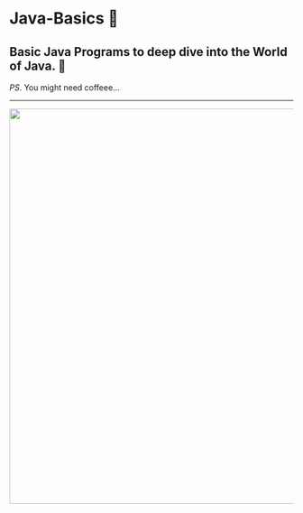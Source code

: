 # Java-Basics 🤖

## Basic Java Programs to deep dive into the World of Java. 💫 

_PS_. You might need coffeee...

---

<img src="https://github.com/sirin-koca/Java-Basics/blob/master/java-features.png" width="700">
